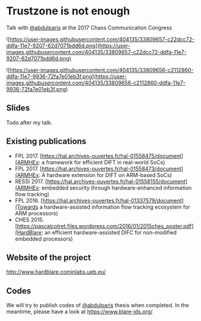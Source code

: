 # Trustzone is not enough
Talk with [@abdulparis](https://github.com/abdulparis) at the 2017 Chaos Communication Congress

![https://user-images.githubusercontent.com/404135/33809657-c22dcc72-ddfa-11e7-9207-62d7071bdd6d.png](https://user-images.githubusercontent.com/404135/33809657-c22dcc72-ddfa-11e7-9207-62d7071bdd6d.png)

![https://user-images.githubusercontent.com/404135/33809656-c2112860-ddfa-11e7-9936-72fa7e01eb3f.png](https://user-images.githubusercontent.com/404135/33809656-c2112860-ddfa-11e7-9936-72fa7e01eb3f.png)

## Slides
Todo after my talk.

## Existing publications
- FPL 2017. [https://hal.archives-ouvertes.fr/hal-01558475/document](ARMHEx: a framework for efficient DIFT in real-world SoCs)  
- FPL 2017. [https://hal.archives-ouvertes.fr/hal-01558473/document](ARMHEx: A hardware extension for DIFT on ARM-based SoCs)
- RESSI 2017. [https://hal.archives-ouvertes.fr/hal-01558155/document](ARMHEx: embedded security through hardware-enhanced information flow tracking)
- FPL 2016. [https://hal.archives-ouvertes.fr/hal-01337579/document](Towards a hardware-assisted information flow tracking ecosystem for ARM processors)
- CHES 2015. [https://pascalcotret.files.wordpress.com/2016/01/2015ches_poster.pdf](HardBlare: an efficient hardware-assisted DIFC for non-modified embedded processors)

## Website of the project
http://www.hardblare.cominlabs.ueb.eu/

## Codes 
We will try to publish codes of [@abdulparis](https://github.com/abdulparis) thesis when completed.
In the meantime, please have a look at https://www.blare-ids.org/
